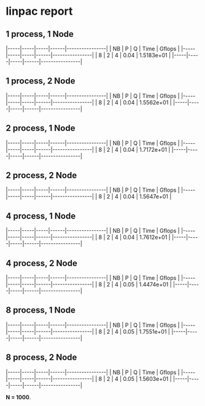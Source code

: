 # linpac report

## 1 process, 1 Node
|-----|-----|-----|------|----------------|
| NB  |  P  |  Q  | Time |     Gflops     |
|-----|-----|-----|------|----------------|
|  8  |  2  |  4  | 0.04 |   1.5183e+01   |
|-----|-----|-----|------|----------------|

## 1 process, 2 Node
|-----|-----|-----|------|----------------|
| NB  |  P  |  Q  | Time |     Gflops     |
|-----|-----|-----|------|----------------|
|  8  |  2  |  4  | 0.04 |   1.5562e+01   |
|-----|-----|-----|------|----------------|

## 2 process, 1 Node
|-----|-----|-----|------|----------------|
| NB  |  P  |  Q  | Time |     Gflops     |
|-----|-----|-----|------|----------------|
|  8  |  2  |  4  | 0.04 |   1.7172e+01   |
|-----|-----|-----|------|----------------|

## 2 process, 2 Node
|-----|-----|-----|------|----------------|
| NB  |  P  |  Q  | Time |     Gflops     |
|-----|-----|-----|------|----------------|
|  8  |  2  |  4  | 0.04 |   1.5647e+01   |

## 4 process, 1 Node
|-----|-----|-----|------|----------------|
| NB  |  P  |  Q  | Time |     Gflops     |
|-----|-----|-----|------|----------------|
|  8  |  2  |  4  | 0.04 |   1.7612e+01   |
|-----|-----|-----|------|----------------|

## 4 process, 2 Node
|-----|-----|-----|------|----------------|
| NB  |  P  |  Q  | Time |     Gflops     |
|-----|-----|-----|------|----------------|
|  8  |  2  |  4  | 0.05 |   1.4474e+01   |
|-----|-----|-----|------|----------------|

## 8 process, 1 Node
|-----|-----|-----|------|----------------|
| NB  |  P  |  Q  | Time |     Gflops     |
|-----|-----|-----|------|----------------|
|  8  |  2  |  4  | 0.05 |   1.7551e+01   |
|-----|-----|-----|------|----------------|

## 8 process, 2 Node
|-----|-----|-----|------|----------------|
| NB  |  P  |  Q  | Time |     Gflops     |
|-----|-----|-----|------|----------------|
|  8  |  2  |  4  | 0.05 |   1.5603e+01   |
|-----|-----|-----|------|----------------|

**N = 1000**.
